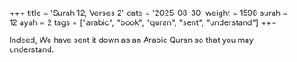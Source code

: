 +++
title = 'Surah 12, Verses 2'
date = '2025-08-30'
weight = 1598
surah = 12
ayah = 2
tags = ["arabic", "book", "quran", "sent", "understand"]
+++

Indeed, We have sent it down as an Arabic Quran so that you may understand.